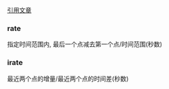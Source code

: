 [引用文章](https://segmentfault.com/a/1190000040783147?sort=votes)

### rate
指定时间范围内, 最后一个点减去第一个点/时间范围(秒数)

### irate
最近两个点的增量/最近两个点的时间差(秒数)
